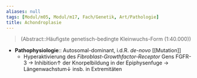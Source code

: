 ```yaml
---
aliases: null
tags: [Modul/m05, Modul/m17, Fach/Genetik, Art/Pathologie]
title: Achondroplasie
---
```

> (Abstract::Häufigste genetisch-bedingte Kleinwuchs-Form (1:40.000))
- **Pathophysiologie**:: Autosomal-dominant, i.d.R. *de-novo* [[Mutation]]
	- Hyperaktivierung des *Fibroblast-Growthfactor-Receptor* Gens FGFR-3 → Inhibition↑ der Knorpelbildung in der Epiphysenfuge → Längenwachstum↓ insb. in Extremitäten